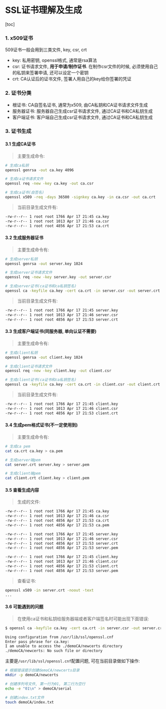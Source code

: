 
# SSL证书理解及生成

[toc]

### 1. x509证书

509证书一般会用到三类文件, key, csr, crt

* key: 私用密钥, openssl格式, 通常是rsa算法
* csr: 证书请求文件, **用于申请/制作证书**. 在制作csr文件的时候, 必须使用自己的私钥来签署申请, 还可以设定一个密钥
* crt: CA认证后的证书文件, 签署人用自己的key给你签署的凭证

### 2. 证书分类

* 根证书: CA自签名证书, 通常为x509, 由CA私钥和CA证书请求文件生成
* 服务器证书: 服务器自己生成csr证书请求文件, 通过CA证书和CA私钥生成
* 客户端证书: 客户端自己生成csr证书请求文件, 通过CA证书和CA私钥生成

### 3. 证书生成

#### 3.1 生成CA证书

> 主要生成命令:

```bash
# 生成ca私钥
openssl genrsa -out ca.key 4096

# 生成ca证书请求文件
openssl req -new -key ca.key -out ca.csr

# 生成ca证书(自签名)
openssl x509 -req -days 36500 -signkey ca.key -in ca.csr -out ca.crt
```

> 当前目录生成文件有:

```bash
-rw-r--r-- 1 root root 1766 Apr 17 21:45 ca.key
-rw-r--r-- 1 root root 1013 Apr 17 21:46 ca.csr
-rw-r--r-- 1 root root 4856 Apr 17 21:53 ca.crt
```

#### 3.2 生成服务器证书

> 主要生成命令有:

```bash
# 生成server私钥
openssl genrsa -out server.key 1024

# 生成server证书请求文件
openssl req -new -key server.key -out server.csr

# 生成server证书(ca证书和ca私钥签名)
openssl ca -keyfile ca.key -cert ca.crt -in server.csr -out server.crt
```

> 当前目录生成文件有:

```bash
-rw-r--r-- 1 root root 1766 Apr 17 21:45 server.key
-rw-r--r-- 1 root root 1013 Apr 17 21:46 server.csr
-rw-r--r-- 1 root root 4856 Apr 17 21:53 server.crt
```

#### 3.3 生成客户端证书(同服务器, 单向认证不需要)

> 主要生成命令有:

```bash
# 生成client私钥
openssl genrsa -out client.key 1024

# 生成client证书请求文件
openssl req -new -key client.key -out client.csr

# 生成client证书(ca证书和ca私钥签名)
openssl ca -keyfile ca.key -cert ca.crt -in client.csr -out client.crt
```

> 当前目录生成文件有:

```bash
-rw-r--r-- 1 root root 1766 Apr 17 21:45 client.key
-rw-r--r-- 1 root root 1013 Apr 17 21:46 client.csr
-rw-r--r-- 1 root root 4856 Apr 17 21:53 client.crt
```

#### 3.4 生成pem格式证书(不一定使用到)

> 主要生成命令有:

```bash
# 生成ca pem
cat ca.crt ca.key > ca.pem

# 生成server端pem
cat server.crt server.key > server.pem

# 生成client端pem
cat client.crt client.key > client.pem
```

#### 3.5 查看生成内容

> 生成的文件:

```bash
-rw-r--r-- 1 root root 1766 Apr 17 21:45 ca.key
-rw-r--r-- 1 root root 1013 Apr 17 21:46 ca.csr
-rw-r--r-- 1 root root 4856 Apr 17 21:53 ca.crt
-rw-r--r-- 1 root root 4856 Apr 17 21:53 ca.pem

-rw-r--r-- 1 root root 1766 Apr 17 21:45 server.key
-rw-r--r-- 1 root root 1013 Apr 17 21:46 server.csr
-rw-r--r-- 1 root root 4856 Apr 17 21:53 server.crt
-rw-r--r-- 1 root root 4856 Apr 17 21:53 server.pem

-rw-r--r-- 1 root root 1766 Apr 17 21:45 client.key
-rw-r--r-- 1 root root 1013 Apr 17 21:46 client.csr
-rw-r--r-- 1 root root 4856 Apr 17 21:53 client.crt
-rw-r--r-- 1 root root 4856 Apr 17 21:53 server.pem
```

> 查看证书:

```bash
openssl x509 -in server.crt -noout -text
...
```

#### 3.6 可能遇到的问题

> 在使用ca证书和私钥给服务器端或者客户端签名时可能出现下面错误:

```bash
$ openssl ca -keyfile ca.key -cert ca.crt -in server.csr -out server.crt

Using configuration from /usr/lib/ssl/openssl.cnf
Enter pass phrase for ca.key:
I am unable to access the ./demoCA/newcerts directory
./demoCA/newcerts: No such file or directory
```

主要是`/usr/lib/ssl/openssl.cnf`配置问题, 可在当前目录做如下操作:

```bash
# 根据错误提示创建demoCA/newcerts目录
mkdir -p demoCA/newcerts

# 创建序列号文件, 第一行为01, 第二行为空行
echo -e "01\n" > demoCA/serial

# 创建index.txt文件
touch demoCA/index.txt
```
